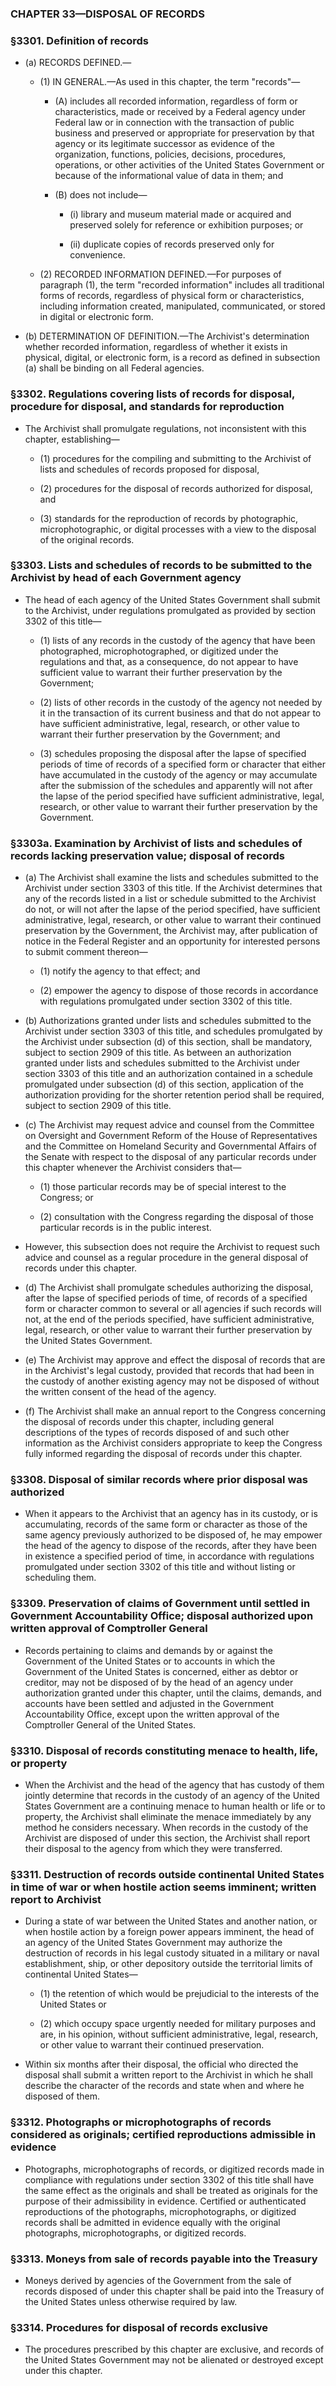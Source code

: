 ### **CHAPTER 33—DISPOSAL OF RECORDS**

### §3301. Definition of records
* (a) RECORDS DEFINED.—

  * (1) IN GENERAL.—As used in this chapter, the term "records"—

    * (A) includes all recorded information, regardless of form or characteristics, made or received by a Federal agency under Federal law or in connection with the transaction of public business and preserved or appropriate for preservation by that agency or its legitimate successor as evidence of the organization, functions, policies, decisions, procedures, operations, or other activities of the United States Government or because of the informational value of data in them; and

    * (B) does not include—

      * (i) library and museum material made or acquired and preserved solely for reference or exhibition purposes; or

      * (ii) duplicate copies of records preserved only for convenience.


  * (2) RECORDED INFORMATION DEFINED.—For purposes of paragraph (1), the term "recorded information" includes all traditional forms of records, regardless of physical form or characteristics, including information created, manipulated, communicated, or stored in digital or electronic form.


* (b) DETERMINATION OF DEFINITION.—The Archivist's determination whether recorded information, regardless of whether it exists in physical, digital, or electronic form, is a record as defined in subsection (a) shall be binding on all Federal agencies.

### §3302. Regulations covering lists of records for disposal, procedure for disposal, and standards for reproduction
* The Archivist shall promulgate regulations, not inconsistent with this chapter, establishing—

  * (1) procedures for the compiling and submitting to the Archivist of lists and schedules of records proposed for disposal,

  * (2) procedures for the disposal of records authorized for disposal, and

  * (3) standards for the reproduction of records by photographic, microphotographic, or digital processes with a view to the disposal of the original records.

### §3303. Lists and schedules of records to be submitted to the Archivist by head of each Government agency
* The head of each agency of the United States Government shall submit to the Archivist, under regulations promulgated as provided by section 3302 of this title—

  * (1) lists of any records in the custody of the agency that have been photographed, microphotographed, or digitized under the regulations and that, as a consequence, do not appear to have sufficient value to warrant their further preservation by the Government;

  * (2) lists of other records in the custody of the agency not needed by it in the transaction of its current business and that do not appear to have sufficient administrative, legal, research, or other value to warrant their further preservation by the Government; and

  * (3) schedules proposing the disposal after the lapse of specified periods of time of records of a specified form or character that either have accumulated in the custody of the agency or may accumulate after the submission of the schedules and apparently will not after the lapse of the period specified have sufficient administrative, legal, research, or other value to warrant their further preservation by the Government.

### §3303a. Examination by Archivist of lists and schedules of records lacking preservation value; disposal of records
* (a) The Archivist shall examine the lists and schedules submitted to the Archivist under section 3303 of this title. If the Archivist determines that any of the records listed in a list or schedule submitted to the Archivist do not, or will not after the lapse of the period specified, have sufficient administrative, legal, research, or other value to warrant their continued preservation by the Government, the Archivist may, after publication of notice in the Federal Register and an opportunity for interested persons to submit comment thereon—

  * (1) notify the agency to that effect; and

  * (2) empower the agency to dispose of those records in accordance with regulations promulgated under section 3302 of this title.


* (b) Authorizations granted under lists and schedules submitted to the Archivist under section 3303 of this title, and schedules promulgated by the Archivist under subsection (d) of this section, shall be mandatory, subject to section 2909 of this title. As between an authorization granted under lists and schedules submitted to the Archivist under section 3303 of this title and an authorization contained in a schedule promulgated under subsection (d) of this section, application of the authorization providing for the shorter retention period shall be required, subject to section 2909 of this title.

* (c) The Archivist may request advice and counsel from the Committee on Oversight and Government Reform of the House of Representatives and the Committee on Homeland Security and Governmental Affairs of the Senate with respect to the disposal of any particular records under this chapter whenever the Archivist considers that—

  * (1) those particular records may be of special interest to the Congress; or

  * (2) consultation with the Congress regarding the disposal of those particular records is in the public interest.


* However, this subsection does not require the Archivist to request such advice and counsel as a regular procedure in the general disposal of records under this chapter.

* (d) The Archivist shall promulgate schedules authorizing the disposal, after the lapse of specified periods of time, of records of a specified form or character common to several or all agencies if such records will not, at the end of the periods specified, have sufficient administrative, legal, research, or other value to warrant their further preservation by the United States Government.

* (e) The Archivist may approve and effect the disposal of records that are in the Archivist's legal custody, provided that records that had been in the custody of another existing agency may not be disposed of without the written consent of the head of the agency.

* (f) The Archivist shall make an annual report to the Congress concerning the disposal of records under this chapter, including general descriptions of the types of records disposed of and such other information as the Archivist considers appropriate to keep the Congress fully informed regarding the disposal of records under this chapter.

### §3308. Disposal of similar records where prior disposal was authorized
* When it appears to the Archivist that an agency has in its custody, or is accumulating, records of the same form or character as those of the same agency previously authorized to be disposed of, he may empower the head of the agency to dispose of the records, after they have been in existence a specified period of time, in accordance with regulations promulgated under section 3302 of this title and without listing or scheduling them.

### §3309. Preservation of claims of Government until settled in Government Accountability Office; disposal authorized upon written approval of Comptroller General
* Records pertaining to claims and demands by or against the Government of the United States or to accounts in which the Government of the United States is concerned, either as debtor or creditor, may not be disposed of by the head of an agency under authorization granted under this chapter, until the claims, demands, and accounts have been settled and adjusted in the Government Accountability Office, except upon the written approval of the Comptroller General of the United States.

### §3310. Disposal of records constituting menace to health, life, or property
* When the Archivist and the head of the agency that has custody of them jointly determine that records in the custody of an agency of the United States Government are a continuing menace to human health or life or to property, the Archivist shall eliminate the menace immediately by any method he considers necessary. When records in the custody of the Archivist are disposed of under this section, the Archivist shall report their disposal to the agency from which they were transferred.

### §3311. Destruction of records outside continental United States in time of war or when hostile action seems imminent; written report to Archivist
* During a state of war between the United States and another nation, or when hostile action by a foreign power appears imminent, the head of an agency of the United States Government may authorize the destruction of records in his legal custody situated in a military or naval establishment, ship, or other depository outside the territorial limits of continental United States—

  * (1) the retention of which would be prejudicial to the interests of the United States or

  * (2) which occupy space urgently needed for military purposes and are, in his opinion, without sufficient administrative, legal, research, or other value to warrant their continued preservation.


* Within six months after their disposal, the official who directed the disposal shall submit a written report to the Archivist in which he shall describe the character of the records and state when and where he disposed of them.

### §3312. Photographs or microphotographs of records considered as originals; certified reproductions admissible in evidence
* Photographs, microphotographs of records, or digitized records made in compliance with regulations under section 3302 of this title shall have the same effect as the originals and shall be treated as originals for the purpose of their admissibility in evidence. Certified or authenticated reproductions of the photographs, microphotographs, or digitized records shall be admitted in evidence equally with the original photographs, microphotographs, or digitized records.

### §3313. Moneys from sale of records payable into the Treasury
* Moneys derived by agencies of the Government from the sale of records disposed of under this chapter shall be paid into the Treasury of the United States unless otherwise required by law.

### §3314. Procedures for disposal of records exclusive
* The procedures prescribed by this chapter are exclusive, and records of the United States Government may not be alienated or destroyed except under this chapter.
